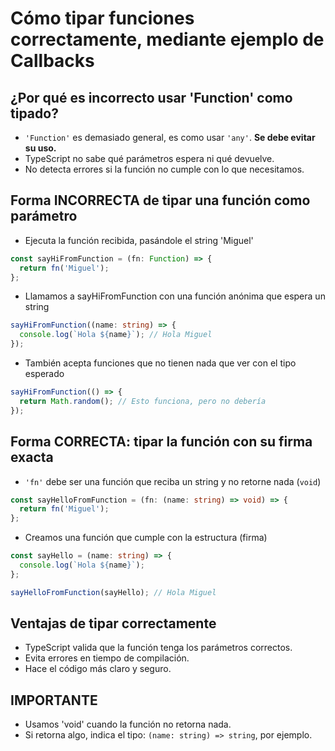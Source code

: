 # Cómo tipar funciones correctamente, mediante ejemplo de Callbacks

## ¿Por qué es incorrecto usar 'Function' como tipado?

- `'Function'` es demasiado general, es como usar `'any'`. **Se debe evitar su uso.**
- TypeScript no sabe qué parámetros espera ni qué devuelve.
- No detecta errores si la función no cumple con lo que necesitamos.

## Forma INCORRECTA de tipar una función como parámetro

- Ejecuta la función recibida, pasándole el string 'Miguel'

```ts
const sayHiFromFunction = (fn: Function) => {
  return fn('Miguel');
};
```

- Llamamos a sayHiFromFunction con una función anónima que espera un string

```ts
sayHiFromFunction((name: string) => {
  console.log(`Hola ${name}`); // Hola Miguel
});
```

- También acepta funciones que no tienen nada que ver con el tipo esperado

```ts
sayHiFromFunction(() => {
  return Math.random(); // Esto funciona, pero no debería
});
```

## Forma CORRECTA: tipar la función con su firma exacta

- `'fn'` debe ser una función que reciba un string y no retorne nada (`void`)

```ts
const sayHelloFromFunction = (fn: (name: string) => void) => {
  return fn('Miguel');
};
```

- Creamos una función que cumple con la estructura (firma)

```ts
const sayHello = (name: string) => {
  console.log(`Hola ${name}`);
};

sayHelloFromFunction(sayHello); // Hola Miguel
```

## Ventajas de tipar correctamente

- TypeScript valida que la función tenga los parámetros correctos.
- Evita errores en tiempo de compilación.
- Hace el código más claro y seguro.

## IMPORTANTE

- Usamos 'void' cuando la función no retorna nada.
- Si retorna algo, indica el tipo: `(name: string) => string`, por ejemplo.
